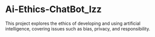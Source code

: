 # Ai-Ethics-ChatBot_Izz
This project explores the ethics of developing and using artificial intelligence, covering issues such as bias, privacy, and responsibility.
